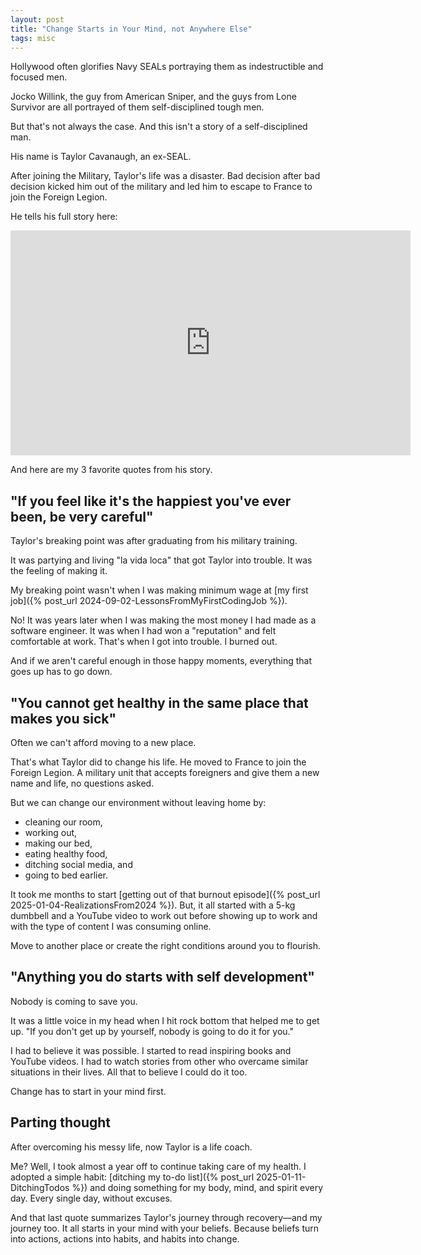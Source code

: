 ```yaml
---
layout: post
title: "Change Starts in Your Mind, not Anywhere Else"
tags: misc
---
```


Hollywood often glorifies Navy SEALs portraying them as indestructible and focused men.

Jocko Willink, the guy from American Sniper, and the guys from Lone Survivor are all portrayed of them self-disciplined tough men.

But that's not always the case. And this isn't a story of a self-disciplined man.

His name is Taylor Cavanaugh, an ex-SEAL.

After joining the Military, Taylor's life was a disaster. Bad decision after bad decision kicked him out of the military and led him to escape to France to join the Foreign Legion.

He tells his full story here:

<div class="video-container">
<iframe src="https://www.youtube-nocookie.com/embed/NbzZS1Aqxew?rel=0&fs=0" width="640" height="360" frameborder="0"></iframe>
</div>

And here are my 3 favorite quotes from his story.

## "If you feel like it's the happiest you've ever been, be very careful"

Taylor's breaking point was after graduating from his military training.

It was partying and living "la vida loca" that got Taylor into trouble. It was the feeling of making it.

My breaking point wasn't when I was making minimum wage at [my first job]({% post_url 2024-09-02-LessonsFromMyFirstCodingJob %}).

No! It was years later when I was making the most money I had made as a software engineer. It was when I had won a "reputation" and felt comfortable at work. That's when I got into trouble. I burned out.

And if we aren't careful enough in those happy moments, everything that goes up has to go down.

## "You cannot get healthy in the same place that makes you sick"

Often we can't afford moving to a new place.

That's what Taylor did to change his life. He moved to France to join the Foreign Legion. A military unit that accepts foreigners and give them a new name and life, no questions asked. 

But we can change our environment without leaving home by:
* cleaning our room,
* working out,
* making our bed,
* eating healthy food,
* ditching social media, and
* going to bed earlier.

It took me months to start [getting out of that burnout episode]({% post_url 2025-01-04-RealizationsFrom2024 %}). But, it all started with a 5-kg dumbbell and a YouTube video to work out before showing up to work and with the type of content I was consuming online.

Move to another place or create the right conditions around you to flourish.

## "Anything you do starts with self development"

Nobody is coming to save you.

It was a little voice in my head when I hit rock bottom that helped me to get up. "If you don't get up by yourself, nobody is going to do it for you."

I had to believe it was possible. I started to read inspiring books and YouTube videos. I had to watch stories from other who overcame similar situations in their lives. All that to believe I could do it too.

Change has to start in your mind first.

## Parting thought

After overcoming his messy life, now Taylor is a life coach.

Me? Well, I took almost a year off to continue taking care of my health. I adopted a simple habit: [ditching my to-do list]({% post_url 2025-01-11-DitchingTodos %}) and doing something for my body, mind, and spirit every day. Every single day, without excuses.

And that last quote summarizes Taylor's journey through recovery—and my journey too. It all starts in your mind with your beliefs. Because beliefs turn into actions, actions into habits, and habits into change.
